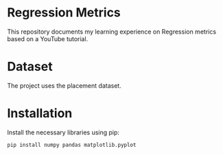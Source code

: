 # Regression Metrics
This repository documents my learning experience on Regression metrics based on a YouTube tutorial.

# Dataset
The project uses the placement dataset.

# Installation
Install the necessary libraries using pip:
```bash
pip install numpy pandas matplotlib.pyplot
